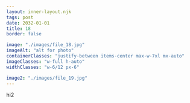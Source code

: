 ```yaml
---
layout: inner-layout.njk
tags: post
date: 2032-01-01
title: 18
border: false

image: "./images/file_18.jpg"
imageAlt: "alt for photo"
containerClasses: "justify-between items-center max-w-7xl mx-auto"
imageClasses: "w-full h-auto"
widthClasses: "w-6/12 px-6"

image2: "./images/file_19.jpg"
---
```


hi2
